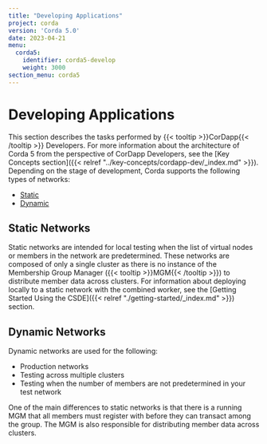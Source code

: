 ```yaml
---
title: "Developing Applications"
project: corda
version: 'Corda 5.0'
date: 2023-04-21
menu:
  corda5:
    identifier: corda5-develop
    weight: 3000
section_menu: corda5
---
```

# Developing Applications

This section describes the tasks performed by {{< tooltip >}}CorDapp{{< /tooltip >}} Developers. For more information about the architecture of Corda 5 from the perspective of CorDapp Developers, see the [Key Concepts section]({{< relref "../key-concepts/cordapp-dev/_index.md" >}}). Depending on the stage of development, Corda supports the following types of networks:

* [Static](#static-networks)
* [Dynamic](#dynamic-networks)

## Static Networks

Static networks are intended for local testing when the list of virtual nodes or members in the network are predetermined.
These networks are composed of only a single cluster as there is no instance of the Membership Group Manager ({{< tooltip >}}MGM{{< /tooltip >}}) to distribute member data across clusters.
For information about deploying locally to a static network with the combined worker, see the [Getting Started Using the CSDE]({{< relref "./getting-started/_index.md" >}}) section.

## Dynamic Networks

Dynamic networks are used for the following:

* Production networks
* Testing across multiple clusters
* Testing when the number of members are not predetermined in your test network

One of the main differences to static networks is that there is a running MGM that all members must register with before they can transact among the group. The MGM is also responsible for distributing member data across clusters.
